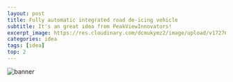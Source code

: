```yaml
---
layout: post
title: Fully automatic integrated road de-icing vehicle
subtitle: It's an great idea from PeakViewInnovators!
excerpt_image: https://res.cloudinary.com/dcmukymz2/image/upload/v1727699078/awfapioxhvmletjus4ua.jpg
categories: idea
tags: [idea]
top: 2
---
```


![banner](https://github.com/jeffreytse/jekyll-theme-yat/assets/9413601/2ed22d49-90b1-4f7e-8e8f-b77b21dee505)


